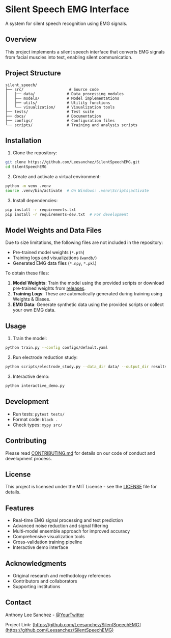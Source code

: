 # Silent Speech EMG Interface

A system for silent speech recognition using EMG signals.

## Overview
This project implements a silent speech interface that converts EMG signals from facial muscles into text, enabling silent communication.

## Project Structure
```
silent_speech/
├── src/                    # Source code
│   ├── data/              # Data processing modules
│   ├── models/            # Model implementations
│   ├── utils/             # Utility functions
│   └── visualization/     # Visualization tools
├── tests/                 # Test suite
├── docs/                  # Documentation
├── configs/               # Configuration files
└── scripts/               # Training and analysis scripts
```

## Installation
1. Clone the repository:
```bash
git clone https://github.com/Leesanchez/SilentSpeechEMG.git
cd SilentSpeechEMG
```

2. Create and activate a virtual environment:
```bash
python -m venv .venv
source .venv/bin/activate  # On Windows: .venv\Scripts\activate
```

3. Install dependencies:
```bash
pip install -r requirements.txt
pip install -r requirements-dev.txt  # For development
```

## Model Weights and Data Files
Due to size limitations, the following files are not included in the repository:
- Pre-trained model weights (`*.pth`)
- Training logs and visualizations (`wandb/`)
- Generated EMG data files (`*.npy`, `*.pkl`)

To obtain these files:
1. **Model Weights**: Train the model using the provided scripts or download pre-trained weights from [releases](https://github.com/Leesanchez/SilentSpeechEMG/releases).
2. **Training Logs**: These are automatically generated during training using Weights & Biases.
3. **EMG Data**: Generate synthetic data using the provided scripts or collect your own EMG data.

## Usage
1. Train the model:
```bash
python train.py --config configs/default.yaml
```

2. Run electrode reduction study:
```bash
python scripts/electrode_study.py --data_dir data/ --output_dir results/
```

3. Interactive demo:
```bash
python interactive_demo.py
```

## Development
- Run tests: `pytest tests/`
- Format code: `black .`
- Check types: `mypy src/`

## Contributing
Please read [CONTRIBUTING.md](docs/guides/CONTRIBUTING.md) for details on our code of conduct and development process.

## License
This project is licensed under the MIT License - see the [LICENSE](LICENSE) file for details.

## Features

- Real-time EMG signal processing and text prediction
- Advanced noise reduction and signal filtering
- Multi-model ensemble approach for improved accuracy
- Comprehensive visualization tools
- Cross-validation training pipeline
- Interactive demo interface

## Acknowledgments

- Original research and methodology references
- Contributors and collaborators
- Supporting institutions

## Contact

Anthony Lee Sanchez - [@YourTwitter](https://twitter.com/yourusername)

Project Link: [https://github.com/Leesanchez/SilentSpeechEMG](https://github.com/Leesanchez/SilentSpeechEMG)
